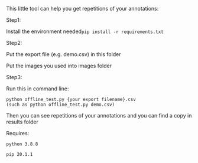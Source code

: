 This little tool can help you get repetitions of your annotations:

Step1:

Install the environment needed```pip install -r requirements.txt```

Step2:

Put the export file (e.g.  demo.csv) in this folder

Put the images you used into images folder

Step3:

Run this in command line:

```
python offline_test.py {your export filename}.csv 
(such as python offline_test.py demo.csv)
```

Then you can see repetitions of your annotations and you can find a copy in results folder 

Requires:

```
python 3.8.8

pip 20.1.1
```


